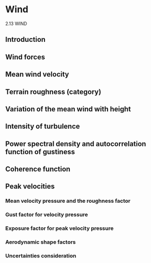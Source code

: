 # Wind
2.13 WIND

## Introduction
## Wind forces
## Mean wind velocity
## Terrain roughness (category)
## Variation of the mean wind with height
## Intensity of turbulence
## Power spectral density and autocorrelation function of gustiness
## Coherence function
## Peak velocities
### Mean velocity pressure and the roughness factor
### Gust factor for velocity pressure
### Exposure factor for peak velocity pressure
### Aerodynamic shape factors
### Uncertainties consideration

